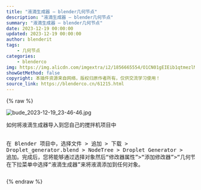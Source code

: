 ```yaml
---
title: "液滴生成器 – blender几何节点"
description: "液滴生成器 – blender几何节点"
summary: "液滴生成器 – blender几何节点"
date: 2023-12-19 00:00:00
updated: 2023-12-19 00:00:00
author: blenderit
tags: 
    - 几何节点
categories:
    - blenderco
img: https://img.alicdn.com/imgextra/i2/1856665554/O1CN01gEIEib1qtmezlMOaK_!!1856665554.jpg
showGetMethod: false
copyright: 本插件资源来自网络，版权归原作者所有，仅供交流学习使用！
source_link: https://blenderco.cn/61215.html
---
```


{% raw %}
<p><img src="https://img.alicdn.com/imgextra/i2/1856665554/O1CN01gEIEib1qtmezlMOaK_!!1856665554.jpg" alt="bude_2023-12-19_23-46-46.jpg"></p><pre id="tw-target-text" class="tw-data-text tw-text-large tw-ta" dir="ltr" data-placeholder="翻译" data-ved="2ahUKEwjmsNrk5JuDAxUoRmwGHYCtAmIQ3ewLegQICBAQ"><span class="Y2IQFc" lang="zh-CN">如何将液滴生成器导入到您自己的搅拌机项目中

在 Blender 项目中，选择文件 &gt; 追加 &gt; 下载 &gt; Droplet_generator.blend &gt; NodeTree &gt; Droplet Generator &gt; 追加。完成后，您将能够通过选择对象然后“修改器属性”&gt;“添加修改器”&gt;“几何节点”&gt; 在下拉菜单中选择“液滴生成器”来将液滴添加到任何对象。</span></pre>
<div style="display: none">blenderco</div>
{% endraw %}